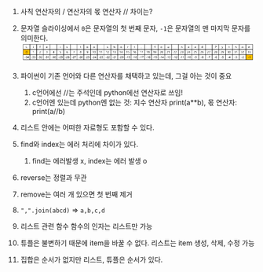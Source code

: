 1. 사칙 연산자의 / 연산자의 몫 연산자 // 차이는?

2. 문자열 슬라이싱에서 `0`은 문자열의 첫 번째 문자, `-1`은 문자열의 맨 마지막 문자를 의미한다.
   ![](./src/img/문자열_슬라이싱.png)

3. 파이썬이 기존 언어와 다른 연산자를 채택하고 있는데, 그걸 아는 것이 중요

   1. c언어에선 //는 주석인데 python에선 연산자로 쓰임!
   2. c언어엔 있는데 python엔 없는 것: 지수 연산자 print(a\*\*b), 몫 연산자: print(a//b)

4. 리스트 안에는 어떠한 자료형도 포함할 수 있다.

5. find와 index는 에러 처리에 차이가 있다.
   1. find는 에러발생 x, index는 에러 발생 o
6. reverse는 정렬과 무관

7. remove는 여러 개 있으면 첫 번째 제거

8. `",".join(abcd)` => `a,b,c,d`

9. 리스트 관련 함수 함수의 인자는 리스트만 가능

10. 튜플은 불변하기 때문에 item을 바꿀 수 없다. 리스트는 item 생성, 삭제, 수정 가능

11. 집합은 순서가 없지만 리스트, 튜플은 순서가 있다.
